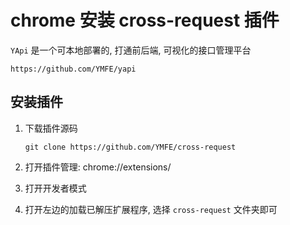 # chrome 安装 cross-request 插件



`YApi` 是一个可本地部署的, 打通前后端, 可视化的接口管理平台

```shell
https://github.com/YMFE/yapi
```

## 安装插件

1. 下载插件源码

   ```shell
   git clone https://github.com/YMFE/cross-request
   ```

2. 打开插件管理: chrome://extensions/

3. 打开开发者模式

4. 打开左边的加载已解压扩展程序, 选择 `cross-request` 文件夹即可

   

